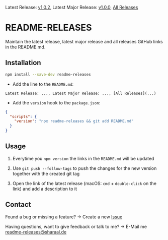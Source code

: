Latest Release: [v1.0.2](https://github.com/Sharaal/readme-releases/releases/tag/v1.0.2), Latest Major Release: [v1.0.0](https://github.com/Sharaal/readme-releases/releases/tag/v1.0.0), [All Releases](https://github.com/Sharaal/readme-releases/releases)

# README-RELEASES

Maintain the latest release, latest major release and all releases GitHub links in the README.md.

## Installation

```bash
npm install --save-dev readme-releases
```

* Add the line to the `README.md`:

```
Latest Release: ..., Latest Major Release: ..., [All Releases](...)
```

* Add the `version` hook to the `package.json`:

```json
{
  "scripts": {
    "version": "npx readme-releases && git add README.md"
  }
}
```

## Usage

1. Everytime you `npm version` the links in the `README.md` will be updated

2. Use `git push --follow-tags` to push the changes for the new version together with the created git tag

3. Open the link of the latest release (macOS: `cmd` + `double-click` on the link) and add a description to it

## Contact

Found a bug or missing a feature? -> Create a new [Issue](https://github.com/Sharaal/readme-releases/issues)

Having questions, want to give feedback or talk to me? -> E-Mail me readme-releases@sharaal.de
